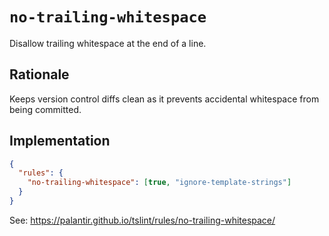 # `no-trailing-whitespace`

Disallow trailing whitespace at the end of a line.

## Rationale

Keeps version control diffs clean
as it prevents accidental whitespace from being committed.

## Implementation

```json
{
  "rules": {
    "no-trailing-whitespace": [true, "ignore-template-strings"]
  }
}
```

See: https://palantir.github.io/tslint/rules/no-trailing-whitespace/

